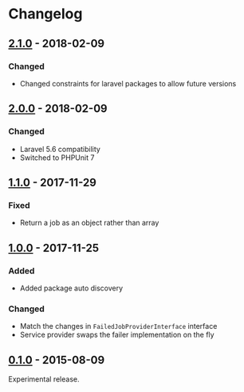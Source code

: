 # Changelog

## [2.1.0](https://github.com/pmatseykanets/file-queue-failer/releases/tag/v2.1.0) - 2018-02-09

### Changed

- Changed constraints for laravel packages to allow future versions

## [2.0.0](https://github.com/pmatseykanets/file-queue-failer/releases/tag/v2.0.0) - 2018-02-09

### Changed

- Laravel 5.6 compatibility
- Switched to PHPUnit 7

## [1.1.0](https://github.com/pmatseykanets/file-queue-failer/releases/tag/v1.1.0) - 2017-11-29

### Fixed

- Return a job as an object rather than array

## [1.0.0](https://github.com/pmatseykanets/file-queue-failer/releases/tag/v1.0.0) - 2017-11-25

### Added

- Added package auto discovery

### Changed

- Match the changes in `FailedJobProviderInterface` interface
- Service provider swaps the failer implementation on the fly

## [0.1.0](https://github.com/pmatseykanets/file-queue-failer/releases/tag/v0.1.0) - 2015-08-09

Experimental release.
